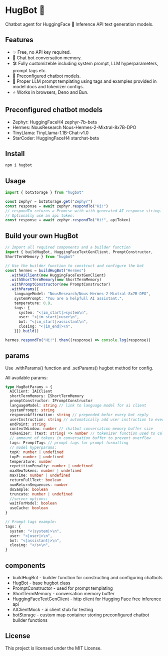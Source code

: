 # HugBot 🤖

Chatbot agent for HuggingFace 🤗 Inference API text generation models.

## Features

- ✨ Free, no API key required.
- 💬 Chat bot conversation memory.
- 🛠️ Fully customizeble including system prompt, LLM hyperparameters, prompt tags etc.
- 🤖 Preconfigured chatbot models.
- 🧩 Proper LLM prompt templating using tags and examples provided in model docs and tokenizer configs.
- ⭐️ Works in browsers, Deno and Bun.

## Preconfigured chatbot models

- Zephyr: HuggingFaceH4 zephyr-7b-beta
- Hermes: NousResearch Nous-Hermes-2-Mixtral-8x7B-DPO
- TinyLlama: TinyLlama-1.1B-Chat-v1.0
- StarCoder: HuggingFaceH4 starchat-beta

## Install

```sh
npm i hugbot
```

## Usage

```typescript
import { botStorage } from "hugbot"

const zephyr = botStorage.get("Zephyr")
const response = await zephyr.respondTo("Hi!")
// respondTo returns a Promise with with generated AI response string.
// Optionally use an api token:
const response = await zephyr.respondTo("Hi!", apiToken)
```

## Build your own HugBot

```typescript
// Import all required components and a builder function
import { buildHugBot, HuggingFaceTextGenClient, PromptConstructor, 
ShortTermMemory } from "hugbot"

// Use the builder function to construct and configure the bot
const hermes = buildHugBot("Hermes")
  .withAiClient(new HuggingFaceTextGenClient)
  .withShortTermMemory(new ShortTermMemory)
  .withPromptConstructor(new PromptConstructor)
  .withParams({
    languageModel: "NousResearch/Nous-Hermes-2-Mixtral-8x7B-DPO",
    systemPrompt: "You are a helpfull AI assistant.",
    temperature: 0.9,
    tags: {
      system: "<|im_start|>system\n",
      user: "<|im_start|>user\n",
      bot: "<|im_start|>assistant\n",
      closing: "<|im_end|>\n",
    }}).build()

hermes.respondTo("Hi!").then((response) => console.log(response))
```

## params

Use .withParams() function and .setParams() hugbot method for config.

All available params:

```typescript
type HugBotParams = {
  AIClient: IAIClient
  shortTermMemory: IShortTermMemory
  promptConstructor: IPromptConstructor
  languageModel: string // link to language model for ai client
  systemPrompt: string
  responseAffirmation: string // prepended befor every bot reply
  userInstruction: string // automatically add user instruction to every prompt
  endPoint: string
  contextWindow: number // chatbot conversation memory buffer size
  tokenizer: (text: string) => number // tokenizer function used to calculate 
  // ammount of tokens in conversation buffer to prevent overflow
  tags: PromptTags // prompt tags for prompt formatting
  // model hyperparams:
  topK: number | undefined
  topP: number | undefined
  temperature: number
  repetitionPenalty: number | undefined
  maxNewTokens: number | undefined
  maxTime: number | undefined
  returnFullText: boolean
  numReturnSequences: number
  doSample: boolean
  truncate: number | undefined
  //server options:
  waitForModel: boolean
  useCache: boolean
}

// Prompt tags example:
tags: {
  system: "<|system|>\n",
  user: "<|user|>\n",
  bot: "<|assistant|>\n",
  closing: "</s>\n",
}
```

## components

- buildHugBot - builder function for constructing and configuring chatbots
- HugBot - base hugbot class
- PromptConstructor - used for prompt templating
- ShortTermMemory - conversation memory buffer
- HuggingFaceTextGenClient - http client for Hugging Face free inference api
- AIClientMock - ai client stub for testing
- botStorage - custom map container storing preconfigured chatbot builder functions

## License

This project is licensed under the MIT License.

